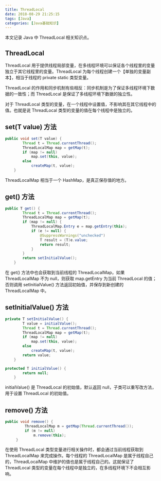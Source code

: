 ```yaml
---
title: ThreadLocal
date: 2018-08-29 21:25:15
tags: [Java]
categories: [Java基础知识]
---
```


本文记录 Java 中 ThreadLocal 相关知识点。

<!-- more -->

## ThreadLocal

ThreadLocal 用于提供线程局部变量，在多线程环境可以保证各个线程里的变量独立于其它线程里的变量。ThreadLocal 为每个线程创建一个【单独的变量副本】，相当于线程的 private static 类型变量。

ThreadLocal 的作用和同步机制有些相反：同步机制是为了保证多线程环境下数据的一致性；而 ThreadLocal 是保证了多线程环境下数据的独立性。

对于 ThreadLocal 类型的变量，在一个线程中设置值，不影响其在其它线程中的值。也就是说 ThreadLocal 类型的变量的值在每个线程中是独立的。

## set(T value) 方法

```java
public void set(T value) {
        Thread t = Thread.currentThread();
        ThreadLocalMap map = getMap(t);
        if (map != null)
            map.set(this, value);
        else
            createMap(t, value);
    }
```

ThreadLocalMap 相当于一个 HashMap，是真正保存值的地方。

## get() 方法

```java
public T get() {
        Thread t = Thread.currentThread();
        ThreadLocalMap map = getMap(t);
        if (map != null) {
            ThreadLocalMap.Entry e = map.getEntry(this);
            if (e != null) {
                @SuppressWarnings("unchecked")
                T result = (T)e.value;
                return result;
            }
        }
        return setInitialValue();
    }
```

在 get() 方法中也会获取到当前线程的 ThreadLocalMap，如果 ThreadLocalMap 不为 null，则获取 map.getEntry 为当前 ThreadLocal 的值；否则调用 setInitialValue() 方法返回初始值，并保存到新创建的 ThreadLocalMap 中。

## setInitialValue() 方法

```java
private T setInitialValue() {
        T value = initialValue();
        Thread t = Thread.currentThread();
        ThreadLocalMap map = getMap(t);
        if (map != null)
            map.set(this, value);
        else
            createMap(t, value);
        return value;
    }

protected T initialValue() {
        return null;
    }
```

initialValue() 是 ThreadLocal 的初始值，默认返回 null，子类可以重写改方法，用于设置 ThreadLocal 的初始值。

## remove() 方法

```java
public void remove() {
         ThreadLocalMap m = getMap(Thread.currentThread());
         if (m != null)
             m.remove(this);
     }
```

在使用 ThreadLocal 类型变量进行相关操作时，都会通过当前线程获取到 ThreadLocalMap 来完成操作。每个线程的 ThreadLocalMap 是属于线程自己的，ThreadLocalMap 中维护的值也是属于线程自己的。这就保证了 ThreadLocal 类型的变量在每个线程中是独立的，在多线程环境下不会相互影响。
